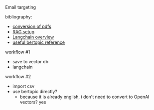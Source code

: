 Email targeting 

bibliography:
- [conversion of pdfs](https://soulheartgrit.medium.com/see-how-easily-you-can-transform-pdfs-into-sleek-markdown-without-complex-tools-819aea4940a0)
- [RAG setup](https://www.youtube.com/watch?v=tcqEUSNCn8I&t=1s&ab_channel=pixegami)
- [Langchain overview](https://www.youtube.com/watch?v=1bUy-1hGZpI&ab_channel=IBMTechnology)
- [useful bertopic reference](https://colab.research.google.com/drive/1un8ooI-7ZNlRoK0maVkYhmNRl0XGK88f?usp=sharing#scrollTo=7McsixbJT6c_)


workflow #1
- save to vector db
- langchain

workflow #2
- import csv
- use bertopic directly?
    - because it is already english, i don't need to convert to OpenAI vectors? yes